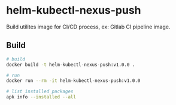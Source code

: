# helm-kubectl-nexus-push

Build utilites image for CI/CD process, ex: Gitlab CI pipeline image.

## Build

```bash
# build
docker build -t helm-kubectl-nexus-push:v1.0.0 .

# run
docker run --rm -it helm-kubectl-nexus-push:v1.0.0

# list installed packages
apk info --installed --all
```
